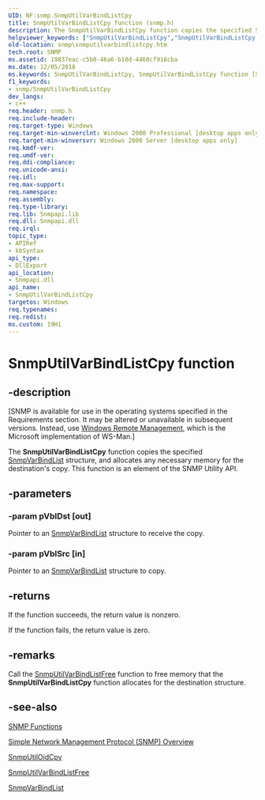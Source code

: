 ```yaml
---
UID: NF:snmp.SnmpUtilVarBindListCpy
title: SnmpUtilVarBindListCpy function (snmp.h)
description: The SnmpUtilVarBindListCpy function copies the specified SnmpVarBindList structure, and allocates any necessary memory for the destination's copy. This function is an element of the SNMP Utility API.
helpviewer_keywords: ["SnmpUtilVarBindListCpy","SnmpUtilVarBindListCpy function [SNMP]","_snmp_snmputilvarbindlistcpy","snmp.snmputilvarbindlistcpy","snmp/SnmpUtilVarBindListCpy"]
old-location: snmp\snmputilvarbindlistcpy.htm
tech.root: SNMP
ms.assetid: 19837eac-c5b0-46a6-b10d-4460cf918cba
ms.date: 12/05/2018
ms.keywords: SnmpUtilVarBindListCpy, SnmpUtilVarBindListCpy function [SNMP], _snmp_snmputilvarbindlistcpy, snmp.snmputilvarbindlistcpy, snmp/SnmpUtilVarBindListCpy
f1_keywords:
- snmp/SnmpUtilVarBindListCpy
dev_langs:
- c++
req.header: snmp.h
req.include-header: 
req.target-type: Windows
req.target-min-winverclnt: Windows 2000 Professional [desktop apps only]
req.target-min-winversvr: Windows 2000 Server [desktop apps only]
req.kmdf-ver: 
req.umdf-ver: 
req.ddi-compliance: 
req.unicode-ansi: 
req.idl: 
req.max-support: 
req.namespace: 
req.assembly: 
req.type-library: 
req.lib: Snmpapi.lib
req.dll: Snmpapi.dll
req.irql: 
topic_type:
- APIRef
- kbSyntax
api_type:
- DllExport
api_location:
- Snmpapi.dll
api_name:
- SnmpUtilVarBindListCpy
targetos: Windows
req.typenames: 
req.redist: 
ms.custom: 19H1
---
```


# SnmpUtilVarBindListCpy function


## -description


<p class="CCE_Message">[SNMP is available for use in the operating systems specified in the Requirements section. It may be altered or unavailable in subsequent versions. Instead, use <a href="https://docs.microsoft.com/windows/desktop/WinRM/portal">Windows Remote Management</a>, which is the Microsoft implementation of WS-Man.]

The 
				<b>SnmpUtilVarBindListCpy</b> function copies the specified 
<a href="https://docs.microsoft.com/windows/desktop/api/snmp/ns-snmp-snmpvarbindlist">SnmpVarBindList</a> structure, and allocates any necessary memory for the destination's copy. This function is an element of the SNMP Utility API.


## -parameters




### -param pVblDst [out]

Pointer to an 
<a href="https://docs.microsoft.com/windows/desktop/api/snmp/ns-snmp-snmpvarbindlist">SnmpVarBindList</a> structure to receive the copy.


### -param pVblSrc [in]

Pointer to an 
<a href="https://docs.microsoft.com/windows/desktop/api/snmp/ns-snmp-snmpvarbindlist">SnmpVarBindList</a> structure to copy.


## -returns



If the function succeeds, the return value is nonzero.

If the function fails, the return value is zero.




## -remarks



Call the 
<a href="https://docs.microsoft.com/windows/desktop/api/snmp/nf-snmp-snmputilvarbindlistfree">SnmpUtilVarBindListFree</a> function to free memory that the 
<b>SnmpUtilVarBindListCpy</b> function allocates for the destination structure.




## -see-also




<a href="https://docs.microsoft.com/windows/desktop/SNMP/snmp-functions">SNMP Functions</a>



<a href="https://docs.microsoft.com/windows/desktop/SNMP/simple-network-management-protocol-snmp-">Simple Network Management Protocol (SNMP) Overview</a>



<a href="https://docs.microsoft.com/windows/desktop/api/snmp/nf-snmp-snmputiloidcpy">SnmpUtilOidCpy</a>



<a href="https://docs.microsoft.com/windows/desktop/api/snmp/nf-snmp-snmputilvarbindlistfree">SnmpUtilVarBindListFree</a>



<a href="https://docs.microsoft.com/windows/desktop/api/snmp/ns-snmp-snmpvarbindlist">SnmpVarBindList</a>
 

 

